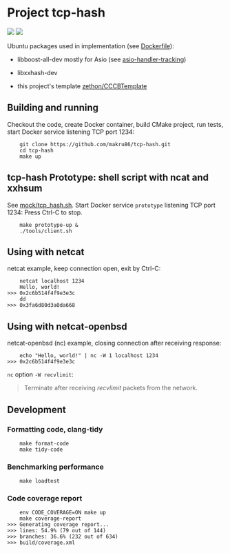 # Project tcp-hash

![](https://github.com/makru86/tcp-hash/actions/workflows/ubuntu.yml/badge.svg)
![](https://img.shields.io/badge/Code%20Coverage-55%25-success?style=flat)

Ubuntu packages used in implementation (see [Dockerfile](Dockerfile)):

- libboost-all-dev mostly for Asio (see [asio-handler-tracking](assets/asio_handler_tracking.png))
- libxxhash-dev

- this project's template [zethon/CCCBTemplate](https://github.com/zethon/CCCBTemplate)


## Building and running

Checkout the code, create Docker container, build CMake project, run tests,
start Docker service listening TCP port 1234:

```
    git clone https://github.com/makru86/tcp-hash.git
    cd tcp-hash
    make up
```

## tcp-hash Prototype: shell script with ncat and xxhsum

See [mock/tcp_hash.sh](mock/tcp_hash.sh).
Start Docker service `prototype`  listening TCP port 1234:
Press Ctrl-C to stop.

```
    make prototype-up &
    ./tools/client.sh
```



## Using with netcat

netcat example, keep connection open, exit by Ctrl-C:

```
    netcat localhost 1234
    Hello, world!
>>> 0x2c6b514f4f9e3e3c
    dd
>>> 0x3fa6d80d3a0da668
```

## Using with netcat-openbsd

netcat-openbsd (nc) example, closing connection after receiving response:

```
    echo "Hello, world!" | nc -W 1 localhost 1234
>>> 0x2c6b514f4f9e3e3c
```

`nc` option `-W recvlimit`:
> Terminate after receiving *recvlimit* packets from the network.

## Development

### Formatting code, clang-tidy

```
    make format-code
    make tidy-code
```

### Benchmarking performance

```
    make loadtest
```

### Code coverage report

```
    env CODE_COVERAGE=ON make up
    make coverage-report
>>> Generating coverage report...
>>> lines: 54.9% (79 out of 144)
>>> branches: 36.6% (232 out of 634)
>>> build/coverage.xml
```